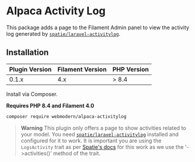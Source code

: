 # Alpaca Activity Log

This package adds a page to the Filament Admin panel to view the activity log generated by [`spatie/laravel-activitylog`](https://github.com/spatie/laravel-activitylog).



## Installation

| Plugin Version | Filament Version | PHP Version |
|----------------|------------------|-------------|
| 0.1.x          | 4.x              | \> 8.4      |

Install via Composer.

**Requires PHP 8.4 and Filament 4.0**

```bash
composer require webmodern/alpaca-activitylog
```

> **Warning**
> This plugin only offers a page to show activities related to your model. You need [`spatie/laravel-activitylog`](https://github.com/spatie/laravel-activitylog) installed and configured for it to work. It is important you are using the `LogsActivity` trait as per [Spatie's docs](https://spatie.be/docs/laravel-activitylog/v4/advanced-usage/logging-model-events) for this work as we use the '->activities()' method of the trait.
